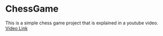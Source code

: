# ChessGame
This is a simple chess game project that is explained in a youtube video.
[Video Link](https://www.youtube.com/watch?v=vO7wHV0HB8w)
